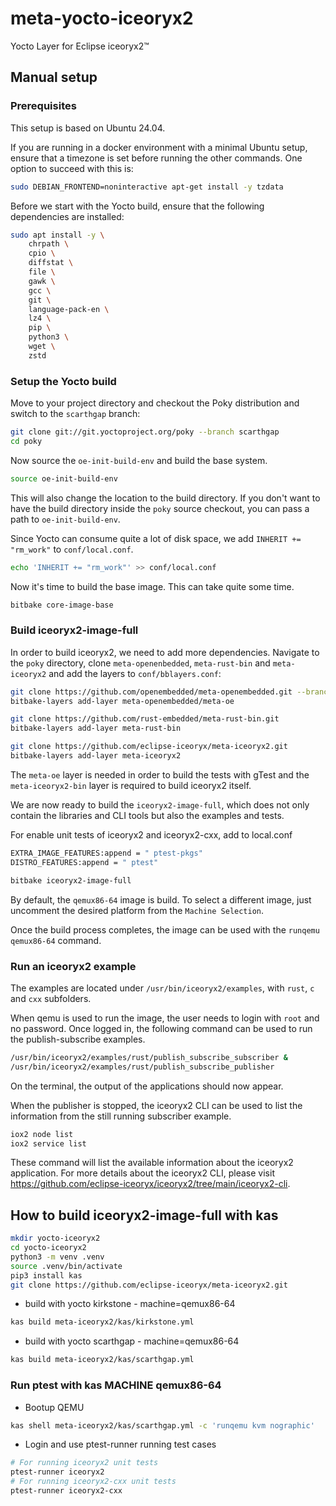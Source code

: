 # meta-yocto-iceoryx2

Yocto Layer for Eclipse iceoryx2™

## Manual setup

### Prerequisites

This setup is based on Ubuntu 24.04.

If you are running in a docker environment with a minimal Ubuntu setup,
ensure that a timezone is set before running the other commands. One option
to succeed with this is:

```sh
sudo DEBIAN_FRONTEND=noninteractive apt-get install -y tzdata
```

Before we start with the Yocto build, ensure that the following dependencies 
are installed:

```sh
sudo apt install -y \
    chrpath \
    cpio \
    diffstat \
    file \
    gawk \
    gcc \
    git \
    language-pack-en \
    lz4 \
    pip \
    python3 \
    wget \
    zstd
```

### Setup the Yocto build

Move to your project directory and checkout the Poky distribution and switch to the `scarthgap` branch:

```sh
git clone git://git.yoctoproject.org/poky --branch scarthgap
cd poky
```

Now source the `oe-init-build-env` and build the base system.

```sh
source oe-init-build-env
```

This will also change the location to the build directory. If you don't want
to have the build directory inside the `poky` source checkout, you can pass a
path to `oe-init-build-env`.

Since Yocto can consume quite a lot of disk space, we add
`INHERIT += "rm_work"` to `conf/local.conf`.

```sh
echo 'INHERIT += "rm_work"' >> conf/local.conf
```

Now it's time to build the base image. This can take quite some time.

```sh
bitbake core-image-base
```

### Build iceoryx2-image-full

In order to build iceoryx2, we need to add more dependencies. Navigate to the
`poky` directory, clone `meta-openenbedded`, `meta-rust-bin` and `meta-iceoryx2` and add the layers to `conf/bblayers.conf`:

```sh
git clone https://github.com/openembedded/meta-openembedded.git --branch scarthgap
bitbake-layers add-layer meta-openembedded/meta-oe

git clone https://github.com/rust-embedded/meta-rust-bin.git
bitbake-layers add-layer meta-rust-bin

git clone https://github.com/eclipse-iceoryx/meta-iceoryx2.git
bitbake-layers add-layer meta-iceoryx2
```

The `meta-oe` layer is needed in order to build the tests with gTest and
the `meta-iceoryx2-bin` layer is required to build iceoryx2 itself.

We are now ready to build the `iceoryx2-image-full`, which does not only
contain the libraries and CLI tools but also the examples and tests.

For enable unit tests of iceoryx2 and iceoryx2-cxx, add to local.conf

```sh
EXTRA_IMAGE_FEATURES:append = " ptest-pkgs"
DISTRO_FEATURES:append = " ptest"
```

```sh
bitbake iceoryx2-image-full
```

By default, the `qemux86-64` image is build. To select a different image, just
uncomment the desired platform from the `Machine Selection`.

Once the build process completes, the image can be used with the
`runqemu qemux86-64` command.


### Run an iceoryx2 example

The examples are located under `/usr/bin/iceoryx2/examples`, with `rust`, `c` and `cxx` subfolders.

When qemu is used to run the image, the user needs to login with `root` and no
password. Once logged in, the following command can be used to run the
publish-subscribe examples.

```sh
/usr/bin/iceoryx2/examples/rust/publish_subscribe_subscriber &
/usr/bin/iceoryx2/examples/rust/publish_subscribe_publisher
```

On the terminal, the output of the applications should now appear.

When the publisher is stopped, the iceoryx2 CLI can be used to list the
information from the still running subscriber example.

```sh
iox2 node list
iox2 service list
```

These command will list the available information about the iceoryx2 application.
For more details about the iceoryx2 CLI, please visit https://github.com/eclipse-iceoryx/iceoryx2/tree/main/iceoryx2-cli.

## How to build iceoryx2-image-full with kas

```sh
mkdir yocto-iceoryx2
cd yocto-iceoryx2
python3 -m venv .venv
source .venv/bin/activate
pip3 install kas
git clone https://github.com/eclipse-iceoryx/meta-iceoryx2.git
```

- build with yocto kirkstone - machine=qemux86-64

```sh
kas build meta-iceoryx2/kas/kirkstone.yml
```

- build with yocto scarthgap - machine=qemux86-64

```sh
kas build meta-iceoryx2/kas/scarthgap.yml
```

### Run ptest with kas MACHINE qemux86-64

- Bootup QEMU

```sh
kas shell meta-iceoryx2/kas/scarthgap.yml -c 'runqemu kvm nographic'
```

- Login and use ptest-runner running test cases

```sh
# For running iceoryx2 unit tests
ptest-runner iceoryx2
# For running iceoryx2-cxx unit tests
ptest-runner iceoryx2-cxx
```
